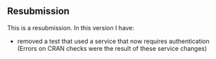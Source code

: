 ## Resubmission
This is a resubmission. In this version I have:

* removed a test that used a service that now requires authentication (Errors on CRAN checks were the result of these service changes)

